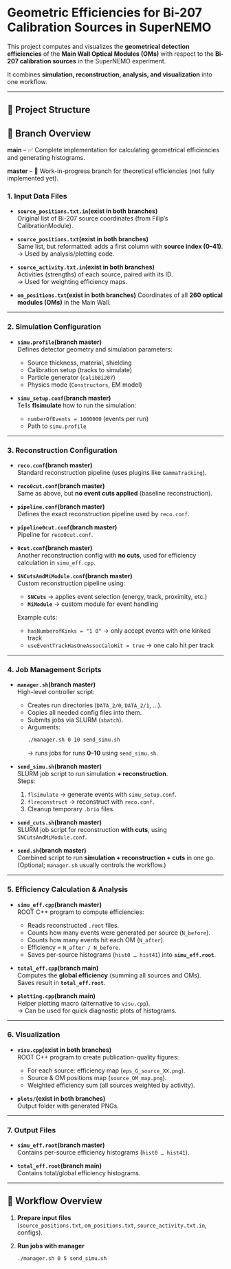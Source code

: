 # Geometric Efficiencies for Bi-207 Calibration Sources in SuperNEMO

This project computes and visualizes the **geometrical detection efficiencies** of the **Main Wall Optical Modules (OMs)** with respect to the **Bi-207 calibration sources** in the SuperNEMO experiment.

It combines **simulation, reconstruction, analysis, and visualization** into one workflow.

---

## 📂 Project Structure

## 🌿 Branch Overview

**main** – ✅ Complete implementation for calculating geometrical efficiencies and generating histograms.

**master** – 🚧 Work-in-progress branch for theoretical efficiencies (not fully implemented yet).

### 1. Input Data Files

- **`source_positions.txt.in`(exist in both branches)**  
  Original list of Bi-207 source coordinates (from Filip’s CalibrationModule).  

- **`source_positions.txt`(exist in both branches)**  
  Same list, but reformatted: adds a first column with **source index (0–41)**.  
  → Used by analysis/plotting code.  

- **`source_activity.txt.in`(exist in both branches)**  
  Activities (strengths) of each source, paired with its ID.  
  → Used for weighting efficiency maps.  

- **`om_positions.txt`(exist in both branches)**
  Coordinates of all **260 optical modules (OMs)** in the Main Wall.  

---

### 2. Simulation Configuration

- **`simu.profile`(branch master)**  
  Defines detector geometry and simulation parameters:  
  - Source thickness, material, shielding  
  - Calibration setup (tracks to simulate)  
  - Particle generator (`calibBi207`)  
  - Physics mode (`Constructors`, EM model)  

- **`simu_setup.conf`(branch master)**  
  Tells **flsimulate** how to run the simulation:  
  - `numberOfEvents = 1000000` (events per run)  
  - Path to `simu.profile`  

---

### 3. Reconstruction Configuration

- **`reco.conf`(branch master)**  
  Standard reconstruction pipeline (uses plugins like `GammaTracking`).  

- **`reco0cut.conf`(branch master)**  
  Same as above, but **no event cuts applied** (baseline reconstruction).  

- **`pipeline.conf`(branch master)**  
  Defines the exact reconstruction pipeline used by `reco.conf`.  

- **`pipeline0cut.conf`(branch master)**  
  Pipeline for `reco0cut.conf`.  

- **`0cut.conf`(branch master)**  
  Another reconstruction config with **no cuts**, used for efficiency calculation in `simu_eff.cpp`.  

- **`SNCutsAndMiModule.conf`(branch master)**  
  Custom reconstruction pipeline using:  
  - **`SNCuts`** → applies event selection (energy, track, proximity, etc.)  
  - **`MiModule`** → custom module for event handling  

  Example cuts:  
  - `hasNumberofKinks = "1 0"` → only accept events with one kinked track  
  - `useEventTrackHasOneAssocCaloHit = true` → one calo hit per track  

---

### 4. Job Management Scripts

- **`manager.sh`(branch master)**  
  High-level controller script:  
  - Creates run directories (`DATA_2/0`, `DATA_2/1`, …).  
  - Copies all needed config files into them.  
  - Submits jobs via SLURM (`sbatch`).  
  - Arguments:  
    ```sh
    ./manager.sh 0 10 send_simu.sh
    ```
    → runs jobs for runs **0–10** using `send_simu.sh`.

- **`send_simu.sh`(branch master)**  
  SLURM job script to run simulation **+ reconstruction**.  
  Steps:  
  1. `flsimulate` → generate events with `simu_setup.conf`.  
  2. `flreconstruct` → reconstruct with `reco.conf`.  
  3. Cleanup temporary `.brio` files.  

- **`send_cuts.sh`(branch master)**  
  SLURM job script for reconstruction **with cuts**, using `SNCutsAndMiModule.conf`.  

- **`send.sh`(branch master)**  
  Combined script to run **simulation + reconstruction + cuts** in one go.  
  (Optional; `manager.sh` usually controls the workflow.)  

---

### 5. Efficiency Calculation & Analysis

- **`simu_eff.cpp`(branch master)**  
  ROOT C++ program to compute efficiencies:  
  - Reads reconstructed `.root` files.  
  - Counts how many events were generated per source (`N_before`).  
  - Counts how many events hit each OM (`N_after`).  
  - Efficiency = `N_after / N_before`.  
  - Saves per-source histograms (`hist0 … hist41`) into **`simu_eff.root`**.  

- **`total_eff.cpp`(branch main)**  
  Computes the **global efficiency** (summing all sources and OMs).  
  Saves result in **`total_eff.root`**.  

- **`plotting.cpp`(branch main)**  
  Helper plotting macro (alternative to `visu.cpp`).  
  → Can be used for quick diagnostic plots of histograms.  

---

### 6. Visualization

- **`visu.cpp`(exist in both branches)**  
  ROOT C++ program to create publication-quality figures:  
  - For each source: efficiency map (`eps_G_source_XX.png`).  
  - Source & OM positions map (`source_OM_map.png`).  
  - Weighted efficiency sum (all sources weighted by activity).  

- **`plots/`(exist in both branches)**  
  Output folder with generated PNGs.  

---

### 7. Output Files

- **`simu_eff.root`(branch master)**  
  Contains per-source efficiency histograms (`hist0 … hist41`).  

- **`total_eff.root`(branch main)**  
  Contains total/global efficiency histograms.  

---

## 🔄 Workflow Overview

1. **Prepare input files**  
   (`source_positions.txt`, `om_positions.txt`, `source_activity.txt.in`, configs).  

2. **Run jobs with manager**  
   ```sh
   ./manager.sh 0 5 send_simu.sh

